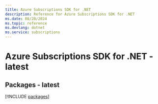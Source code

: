 ```yaml
---
title: Azure Subscriptions SDK for .NET
description: Reference for Azure Subscriptions SDK for .NET
ms.date: 08/28/2024
ms.topic: reference
ms.devlang: dotnet
ms.service: subscriptions
---
```

# Azure Subscriptions SDK for .NET - latest
## Packages - latest
[!INCLUDE [packages](subscriptions-index.md)]